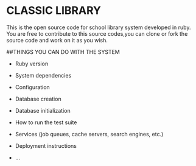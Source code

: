 # CLASSIC LIBRARY

This is the open source code for  school library system developed in ruby.
You are free to contribute to this source codes,you can clone or fork the source code and work on it as you wish.

##THINGS YOU CAN DO WITH THE SYSTEM

* Ruby version

* System dependencies

* Configuration

* Database creation

* Database initialization

* How to run the test suite

* Services (job queues, cache servers, search engines, etc.)

* Deployment instructions

* ...
